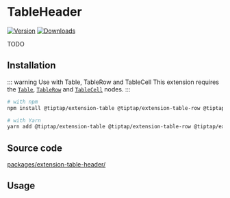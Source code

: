 # TableHeader
[![Version](https://img.shields.io/npm/v/@tiptap/extension-table-header.svg?label=version)](https://www.npmjs.com/package/@tiptap/extension-table-header)
[![Downloads](https://img.shields.io/npm/dm/@tiptap/extension-table-header.svg)](https://npmcharts.com/compare/@tiptap/extension-table-header?minimal=true)

TODO

## Installation
::: warning Use with Table, TableRow and TableCell
This extension requires the [`Table`](/api/nodes/table), [`TableRow`](/api/nodes/table-row) and [`TableCell`](/api/nodes/table-cell) nodes.
:::

```bash
# with npm
npm install @tiptap/extension-table @tiptap/extension-table-row @tiptap/extension-table-header @tiptap/extension-table-cell

# with Yarn
yarn add @tiptap/extension-table @tiptap/extension-table-row @tiptap/extension-table-header @tiptap/extension-table-cell
```

## Source code
[packages/extension-table-header/](https://github.com/ueberdosis/tiptap-next/blob/main/packages/extension-table-header/)

## Usage
<demo name="Nodes/Table" />
